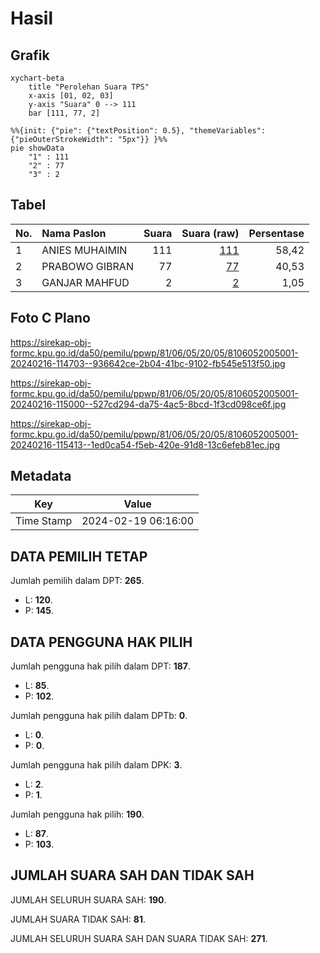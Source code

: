 # Hasil

## Grafik

```mermaid
xychart-beta
    title "Perolehan Suara TPS"
    x-axis [01, 02, 03]
    y-axis "Suara" 0 --> 111
    bar [111, 77, 2]
```

```mermaid
%%{init: {"pie": {"textPosition": 0.5}, "themeVariables": {"pieOuterStrokeWidth": "5px"}} }%%
pie showData
    "1" : 111
    "2" : 77
    "3" : 2
```

## Tabel

| No. | Nama Paslon    | Suara | Suara (raw) | Persentase |
|:--- |:-------------- | -----:| -----------:| ----------:|
| 1   | ANIES MUHAIMIN | 111   | [111][p-1]  | 58,42      |
| 2   | PRABOWO GIBRAN | 77    | [77][p-2]   | 40,53      |
| 3   | GANJAR MAHFUD  | 2     | [2][p-3]    | 1,05       |


[p-1]: https://github.com/gigit-pemilu/pemilu-2024-81-maluku/blob/main/pilpres/hitung-suara/sub/81-maluku/sub/06-seram-bagian-barat/sub/05-amalatu/sub/2005-hualoy/sub/001-tps/sub/paslon-1.txt
[p-2]: https://github.com/gigit-pemilu/pemilu-2024-81-maluku/blob/main/pilpres/hitung-suara/sub/81-maluku/sub/06-seram-bagian-barat/sub/05-amalatu/sub/2005-hualoy/sub/001-tps/sub/paslon-2.txt
[p-3]: https://github.com/gigit-pemilu/pemilu-2024-81-maluku/blob/main/pilpres/hitung-suara/sub/81-maluku/sub/06-seram-bagian-barat/sub/05-amalatu/sub/2005-hualoy/sub/001-tps/sub/paslon-3.txt

## Foto C Plano

https://sirekap-obj-formc.kpu.go.id/da50/pemilu/ppwp/81/06/05/20/05/8106052005001-20240216-114703--936642ce-2b04-41bc-9102-fb545e513f50.jpg

https://sirekap-obj-formc.kpu.go.id/da50/pemilu/ppwp/81/06/05/20/05/8106052005001-20240216-115000--527cd294-da75-4ac5-8bcd-1f3cd098ce6f.jpg

https://sirekap-obj-formc.kpu.go.id/da50/pemilu/ppwp/81/06/05/20/05/8106052005001-20240216-115413--1ed0ca54-f5eb-420e-91d8-13c6efeb81ec.jpg


## Metadata

| Key        | Value               |
| ---------- | ------------------- |
| Time Stamp | 2024-02-19 06:16:00 |


## DATA PEMILIH TETAP

Jumlah pemilih dalam DPT: **265**.
 * L: **120**.
 * P: **145**.

## DATA PENGGUNA HAK PILIH

Jumlah pengguna hak pilih dalam DPT: **187**.
 * L: **85**.
 * P: **102**.

Jumlah pengguna hak pilih dalam DPTb: **0**.
 * L: **0**.
 * P: **0**.

Jumlah pengguna hak pilih dalam DPK: **3**.
 * L: **2**.
 * P: **1**.

Jumlah pengguna hak pilih: **190**.
 * L: **87**.
 * P: **103**.

## JUMLAH SUARA SAH DAN TIDAK SAH

JUMLAH SELURUH SUARA SAH: **190**.

JUMLAH SUARA TIDAK SAH: **81**.

JUMLAH SELURUH SUARA SAH DAN SUARA TIDAK SAH: **271**.


